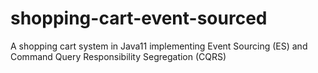 # shopping-cart-event-sourced
A shopping cart system in Java11 implementing Event Sourcing (ES) and Command Query Responsibility Segregation (CQRS)
